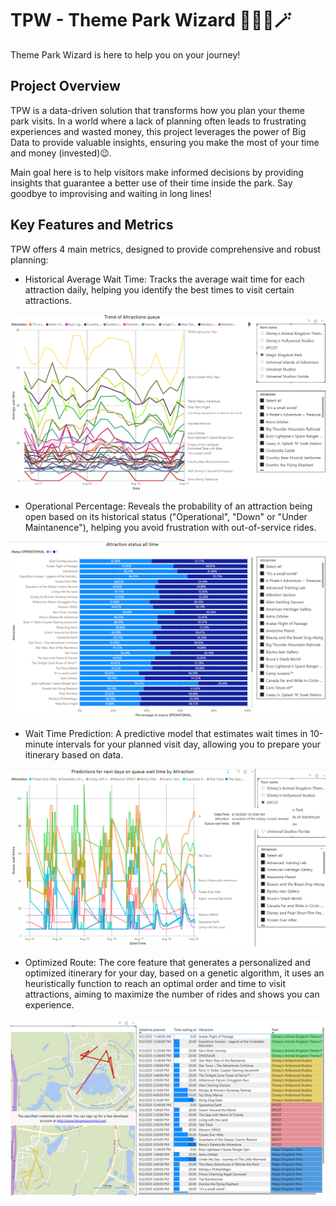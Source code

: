 # TPW - Theme Park Wizard 🧙‍♂️🐭🪄
Theme Park Wizard is here to help you on your journey!

## Project Overview
TPW is a data-driven solution that transforms how you plan your theme park visits. In a world where a lack of planning often leads to frustrating experiences and wasted money, this project leverages the power of Big Data to provide valuable insights, ensuring you make the most of your time and money (invested)😉.

Main goal here is to help visitors make informed decisions by providing insights that guarantee a better use of their time inside the park. Say goodbye to improvising and waiting in long lines!

## Key Features and Metrics
TPW offers 4 main metrics, designed to provide comprehensive and robust planning:

- Historical Average Wait Time: Tracks the average wait time for each attraction daily, helping you identify the best times to visit certain attractions.

![Trend of Attractions AVG queue](assets/avg_queue.png)

- Operational Percentage: Reveals the probability of an attraction being open based on its historical status ("Operational", "Down" or "Under Maintanence"), helping you avoid frustration with out-of-service rides.

![Operational percentage](assets/operational_perc.png)

- Wait Time Prediction: A predictive model that estimates wait times in 10-minute intervals for your planned visit day, allowing you to prepare your itinerary based on data.

![Predicted queue times](assets/predicted.png)

- Optimized Route: The core feature that generates a personalized and optimized itinerary for your day, based on a genetic algorithm, it uses an heuristically function to reach an optimal order and time to visit attractions, aiming to maximize the number of rides and shows you can experience.

![Optimal route on predicted values](assets/optimal_route.png)
